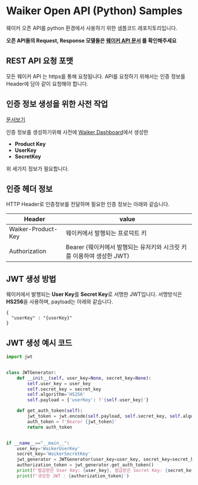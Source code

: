 # Waiker Open API (Python) Samples

웨이커 오픈 API를 python 환경에서 사용하기 위한 샘플코드 레포지토리입니다.

**오픈 API들의 Request, Response 모델들은 [웨이커 API 문서](https://docs.waiker.ai/) 를 확인해주세요**

## REST API 요청 포맷
모든 웨이커 API 는 https를 통해 요청됩니다.
API를 요청하기 위해서는 인증 정보를 Header에 담아 같이 요청해야 합니다.

## 인증 정보 생성을 위한 사전 작업

[문서보기](https://docs.waiker.ai/v2.0.0/docs/%EC%9D%B8%EC%A6%9D%ED%82%A4-%EC%9A%94%EC%B2%AD%ED%95%98%EA%B8%B0)

인증 정보를 생성하기위해 사전에 [Waiker Dashboard](https://dashboard.waiker.ai/key-management)에서 생성한 
- **Product Key**
- **UserKey**
- **SecretKey**

위 세가지 정보가 필요합니다.

## 인증 헤더 정보
HTTP Header로 인증정보를 전달하며 필요한 인증 정보는 아래와 같습니다.

| Header             | value                                                        |
| ------------------ | ------------------------------------------------------------ |
| Waiker-Product-Key | 웨이커에서 발행되는 프로덕트 키                              |
| Authorization      | Bearer {웨이커에서 발행되는 유저키와 시크릿 키를 이용하여 생성한 JWT} |

## JWT 생성 방법
웨이커에서 발행되는 **User Key**를 **Secret Key**로 서명한 JWT입니다.
서명방식은 **HS256**을 사용하며, payload는 아래와 같습니다.

```
{
  "userKey" : "{userKey}"
}
```

## JWT 생성 예시 코드
```python
import jwt


class JWTGenerator:
    def __init__(self, user_key=None, secret_key=None):
        self.user_key = user_key
        self.secret_key = secret_key
        self.algorithm='HS256'
        self.payload = {'userKey': f'{self.user_key}'}

    def get_auth_token(self):
        jwt_token = jwt.encode(self.payload, self.secret_key, self.algorithm)
        auth_token = f'Bearer {jwt_token}'
        return auth_token


if __name__=="__main__":
    user_key='WaikerUserKey'
    secret_key='WaikerSecretKey'
    jwt_generator = JWTGenerator(user_key=user_key, secret_key=secret_key)
    authorization_token = jwt_generator.get_auth_token()
    print(f'발급받은 User Key: {user_key}, 발급받은 Secret Key: {secret_key}')
    print(f'생성한 JWT : {authorization_token}')
```